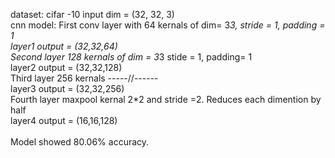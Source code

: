 dataset: cifar -10 input dim = (32, 32, 3) <br>
cnn model: First conv layer with 64 kernals of dim= 3*3, stride = 1, padding = 1  <br>
layer1 output = (32,32,64)   <br>
Second layer 128 kernals of dim = 3*3 stide = 1, padding= 1  <br>
layer2 output = (32,32,128)  <br>
Third layer 256 kernals -----//------  <br>
layer3 output = (32,32,256)  <br>
Fourth layer maxpool kernal 2*2 and stride =2. Reduces each dimention by half  <br>
layer4 output = (16,16,128)  <br>
 <br>
Model showed 80.06% accuracy. 

